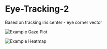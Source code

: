 # Eye-Tracking-2
Based on tracking iris center - eye corner vector


![Example Gaze Plot](https://github.com/katarinavuknic/Eye-Tracking-2/assets/56457067/7db854aa-a0a1-4cc9-ae4a-6428c2008a1c)

![Example Heatmap](https://github.com/katarinavuknic/Eye-Tracking-2/assets/56457067/80f32708-4f3a-42aa-ba62-8ad80c193101)
